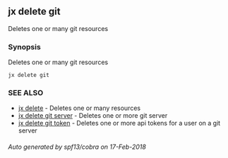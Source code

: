 ## jx delete git

Deletes one or many git resources

### Synopsis


Deletes one or many git resources

```
jx delete git
```

### SEE ALSO
* [jx delete](jx_delete.md)	 - Deletes one or many resources
* [jx delete git server](jx_delete_git_server.md)	 - Deletes one or more git server
* [jx delete git token](jx_delete_git_token.md)	 - Deletes one or more api tokens for a user on a git server

###### Auto generated by spf13/cobra on 17-Feb-2018
